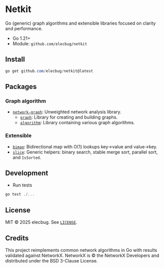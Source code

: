 # Netkit

Go (generic) graph algorithms and extensible libraries focused on clarity and performance.

- Go 1.21+
- Module: `github.com/elecbug/netkit`

## Install

```powershell
go get github.com/elecbug/netkit@latest
```

## Packages

### Graph algorithm

- [`network-graph`](./network-graph/): Unweighted network analysis library.
  - [`graph`](./network-graph/graph/): Library for creating and building graphs.
  - [`algorithm`](./network-graph/algorithm/): Library containing various graph algorithms.

### Extensible

- [`bimap`](./bimap/): Bidirectional map with O(1) lookups key->value and value->key.
- [`slice`](./slice/): Generic helpers: binary search, stable merge sort, parallel sort, and `IsSorted`.

## Development

- Run tests

```powershell
go test ./...
```

## License

MIT © 2025 elecbug. See [`LICENSE`](./LICENSE).

## Credits

This project reimplements common network algorithms in Go with results validated against NetworkX.
NetworkX is © the NetworkX Developers and distributed under the BSD 3-Clause License.